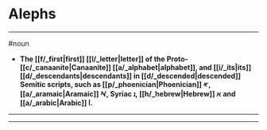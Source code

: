 # Alephs
---
#noun
- **The [[f/_first|first]] [[l/_letter|letter]] of the Proto-[[c/_canaanite|Canaanite]] [[a/_alphabet|alphabet]], and [[i/_its|its]] [[d/_descendants|descendants]] in [[d/_descended|descended]] Semitic scripts, such as [[p/_phoenician|Phoenician]] 𐤀, [[a/_aramaic|Aramaic]] 𐡀, Syriac ܐ, [[h/_hebrew|Hebrew]] א and [[a/_arabic|Arabic]] ا.**
---
---
